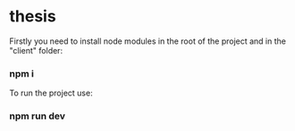 # thesis

Firstly you need to install node modules in the root of the project and in the "client" folder:
### npm i

To run the project use:
### npm run dev
